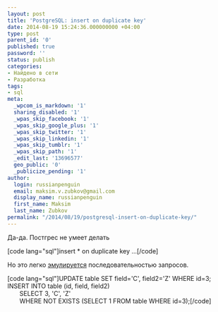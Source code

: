 ```yaml
---
layout: post
title: 'PostgreSQL: insert on duplicate key'
date: 2014-08-19 15:24:36.000000000 +04:00
type: post
parent_id: '0'
published: true
password: ''
status: publish
categories:
- Найдено в сети
- Разработка
tags:
- sql
meta:
  _wpcom_is_markdown: '1'
  sharing_disabled: '1'
  _wpas_skip_facebook: '1'
  _wpas_skip_google_plus: '1'
  _wpas_skip_twitter: '1'
  _wpas_skip_linkedin: '1'
  _wpas_skip_tumblr: '1'
  _wpas_skip_path: '1'
  _edit_last: '13696577'
  geo_public: '0'
  _publicize_pending: '1'
author:
  login: russianpenguin
  email: maksim.v.zubkov@gmail.com
  display_name: russianpenguin
  first_name: Maksim
  last_name: Zubkov
permalink: "/2014/08/19/postgresql-insert-on-duplicate-key/"
---
```

Да-да. Постгрес не умеет делать

[code lang="sql"]insert \* on duplicate key ...[/code]

Но это легко&nbsp;[эмулируется](http://stackoverflow.com/a/6527838/1216190) последовательностью запросов.

[code lang="sql"]UPDATE table SET field='C', field2='Z' WHERE id=3;  
INSERT INTO table (id, field, field2)  
&nbsp;&nbsp;&nbsp;&nbsp;&nbsp;&nbsp; SELECT 3, 'C', 'Z'  
&nbsp;&nbsp;&nbsp;&nbsp;&nbsp;&nbsp; WHERE NOT EXISTS (SELECT 1 FROM table WHERE id=3);[/code]


